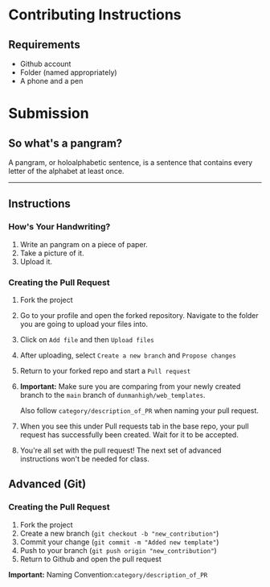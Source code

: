 # Contributing Instructions

## Requirements

- Github account
- Folder (named appropriately)
- A phone and a pen

# Submission

## So what's a pangram?

A pangram, or holoalphabetic sentence, is a sentence that contains every letter of the alphabet at least once.

---

## Instructions

### How's Your Handwriting?

1. Write an pangram on a piece of paper.
2. Take a picture of it.
3. Upload it.

### Creating the Pull Request

1. Fork the project

2. Go to your profile and open the forked repository. Navigate to the folder you are going to upload your files into.

3. Click on `Add file` and then `Upload files`

4. After uploading, select `Create a new branch` and `Propose changes`

5. Return to your forked repo and start a `Pull request`

6. **Important:** Make sure you are comparing from your newly created branch to the `main` branch of `dunmanhigh/web_templates`.

    Also follow `category/description_of_PR` when naming your pull request.
    
7. When you see this under Pull requests tab in the base repo, your pull request has successfully been created. Wait for it to be accepted.

8. You're all set with the pull request! The next set of advanced instructions won't be needed for class.

## Advanced (Git)

### Creating the Pull Request

1. Fork the project
2. Create a new branch (`git checkout -b "new_contribution"`)
3. Commit your change (`git commit -m "Added new template"`)
4. Push to your branch (`git push origin "new_contribution"`)
5. Return to Github and open the pull request

**Important:** Naming Convention:`category/description_of_PR`
